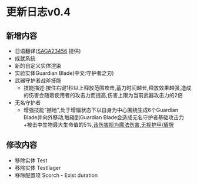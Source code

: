 # 更新日志v0.4



## 新增内容

- 日语翻译([SAGA23456](https://github.com/SAGA23456) 提供)
- 成就系统
- 新的自定义实体渲染
- 实验实体Guardian Blade(中文:守护者之刃)
- 武器守护者战斧技能
  - 技能描述:按住右键1秒以上释放范围攻击,蓄力时间越长,释放效果越强,造成的伤害会随着使用者的攻击力而提高,伤害上限为当前武器攻击力的2倍
- 无名守护者
  - 增强技能"撼地",处于增幅状态下以自身为中心围绕生成6个Guardian Blade并向外移动,触碰到Guardian Blade会造成无名守护者基础攻击力+被击中生物最大生命值的5%,<u>该伤害视为魔法伤害,无视护甲/盾牌</u>

## 修改内容

- 移除实体 Test
- 移除实体 Testllager
- 移除配置项 Scorch - Exist duration

